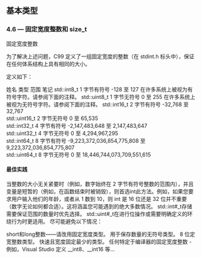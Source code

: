## 基本类型

### 4.6 — 固定宽度整数和 size_t

固定宽度整数

为了解决上述问题，C99 定义了一组固定宽度的整数（在 stdint.h 标头中），保证在任何体系结构上具有相同的大小。

定义如下：

姓名	            类型	            范围	                                      笔记
std::int8_t	    1 字节有符号    	 -128 至 127	                    在许多系统上被视为有符号字符。请参阅下面的注释。
std::uint8_t	1 字节无符号	        0 至 255	                    在许多系统上被视为无符号字符。请参阅下面的注释。
std::int16_t	2 字节有符号      -32,768 至 32,767	
std::uint16_t	2 字节无符号	        0 至 65,535	
std::int32_t	4 字节有符号   -2,147,483,648 至 2,147,483,647	
std::uint32_t	4 字节无符号	        0 至 4,294,967,295	
std::int64_t	8 字节有符号	-9,223,372,036,854,775,808 至 9,223,372,036,854,775,807	
std::uint64_t	8 字节无符号	    0 至 18,446,744,073,709,551,615

#### 最佳实践

当整数的大小无关紧要时（例如，数字始终在 2 字节有符号整数的范围内），并且变量是短暂的（例如，在函数结束时被销毁），则首选int此方法。例如，如果您要求用户输入他们的年龄，或者从 1 数到 10，则 int 是 16 位还是 32 位并不重要（数字无论如何都合适）。这将涵盖您可能遇到的绝大多数情况。
std::int#_t存储需要保证范围的数量时优先选择。
std::uint#_t在进行位操作或需要明确定义的环绕行为时更适用。
尽可能避免以下情况：

short和long整数——请改用固定宽度类型。
用于保存数量的无符号类型。
8 位定宽整数类型。
快速且宽度固定最少的类型。
任何特定于编译器的固定宽度整数 - 例如，Visual Studio 定义 __int8、__int16 等...